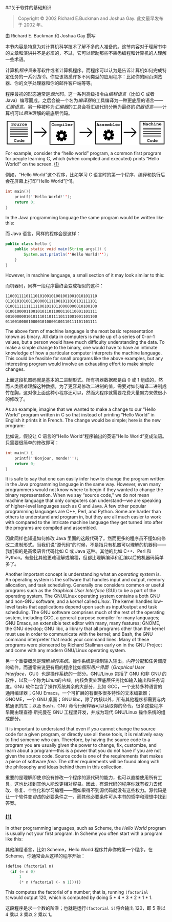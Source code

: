 ##关于软件的基础知识

> Copyright © 2002 Richard E.Buckman and Joshua Gay. 此文最早发布于 2002 年。

由 Richard E. Buckman 和 Joshua Gay 撰写

本节内容是特意为对计算机科学技术了解不多的人准备的。这节内容对于理解书中的文章和演讲并不是必须的，不过，它可以帮助那些不熟悉编程和计算机的人理解一些术语。

计算机*程序员*来写软件或者计算机程序。而程序可以认为是告诉计算机如何完成特定任务的一系列*指令*。你应该熟悉许多不同类型的应用程序：比如你的网页浏览器、你的文字处理器和你的邮件客户端等等。

程序最初的形态通常是*源代码*。这一系列高级指令由*编程语言*（比如 C 或者 Java）编写而成。之后会被一个名为*编译器*的工具编译为一种更底层的语言——*汇编语言*。另一种被称为*汇编器*的工具会将汇编代码分解为最终的*机器语言*——计算机可以*原生*理解的最底层代码。

![code](code.png)

For example, consider the “hello world” program, a common first program
for people learning C, which (when compiled and executed) prints “Hello
World!” on the screen. [(1)](#FOOT1)

例如，“Hello World”这个程序，比如学习 C 语言时的第一个程序，编译和执行后会在屏幕上打印“Hello World”[^1]。

```C
int main(){
	printf(''Hello World!'');
    return 0;
} 
```

In the Java programming language the same program would be written like
this:

而 Java 语言，同样的程序会是这样：

```Java
public class hello {
	public static void main(String args[]) {
		System.out.println(''Hello World!'');
    }
} 
``` 

However, in machine language, a small section of it may look similar to
this:

而机器码，同样一段程序最终会变成相似的这种：

```
1100011110111010100101001001001010101110
0110101010011000001111001011010101111101
0100111111111110010110110000000010100100
0100100001100101011011000110110001101111
0010000001010111011011110111001001101100
0110010000100001010000100110111101101111
```

The above form of machine language is the most basic representation
known as binary. All data in computers is made up of a series of 0-or-1
values, but a person would have much difficulty understanding the data.
To make a simple change to the binary, one would have to have an
intimate knowledge of how a particular computer interprets the machine
language. This could be feasible for small programs like the above
examples, but any interesting program would involve an exhausting effort
to make simple changes.

上面这段机器码就是基本的二进制形式。所有机器数据都是由 0 或 1 组成的，然而人类很难理解这种数据。为了更容易修改二进制的值，需要对如何编译二进制成竹在胸，这对像上面这种小程序还可以，然而大程序就需要花费大量努力来做很小的修改了。

As an example, imagine that we wanted to make a change to our “Hello
World” program written in C so that instead of printing “Hello World” in
English it prints it in French. The change would be simple; here is the
new program:

比如说，假设让 C 语言的“Hello World”程序输出的英语“Hello World”变成法语。只需要很简单的修改即可：

```C
int main() {
    printf(''Bonjour, monde!'');
    return 0; 
}
```

It is safe to say that one can easily infer how to change the program
written in the Java programming language in the same way. However, even
many programmers would not know where to begin if they wanted to change
the binary representation. When we say “source code,” we do not mean
machine language that only computers can understand—we are speaking of
higher-level languages such as C and Java. A few other popular
programming languages are C++, Perl, and Python. Some are harder than
others to understand and program in, but they are all much easier to
work with compared to the intricate machine language they get turned
into after the programs are compiled and assembled.

因此同样也知道如何修改 Java 里面的这段代码了。然而更多的程序员不懂如何修改二进制形式。当我们说“源代码”的时候，不是指只有机器可以理解的机器码——我们指的是高级语言代码比如 C 或 Java 这种。其他的比如 C++、Perl 和 Python。有些比其他更难理解或编程，但都比理解编译和汇编以后的机器码简单多了。

Another important concept is understanding what an *operating system*
is. An operating system is the software that handles input and output,
memory allocation, and task scheduling. Generally one considers common
or useful programs such as the *Graphical User Interface* (GUI) to be a
part of the operating system. The GNU/Linux operating system contains a
both GNU and non-GNU software, and a *kernel* called *Linux*. The kernel
handles low-level tasks that applications depend upon such as
input/output and task scheduling. The GNU software comprises much of the
rest of the operating system, including GCC, a general-purpose compiler
for many languages; GNU Emacs, an extensible text editor with many, many
features; GNOME, the GNU desktop; GNU libc, a library that all programs
other than the kernel must use in order to communicate with the kernel;
and Bash, the GNU command interpreter that reads your command lines.
Many of these programs were pioneered by Richard Stallman early on in
the GNU Project and come with any modern GNU/Linux operating system.

另一个重要概念是理解*操作系统*。操作系统是控制输入输出，内存分配和任务调度的软件。而通常来说更有用的程序比如*图形用户界面*（*Graphical User Interface*，GUI）也是操作系统的一部分。GNU/Linux 包括了 GNU 和非 GNU 的软件，以及一个称为*Linux*的*内核*。内核负责处理底层任务比如输入输出和任务调度。GNU 软件包含了操作系统其余的大部分，比如 GCC，一个支持多种语言的通用编译器；GNU Emacs，一个可扩展的有很多很多特性的文本编辑器；GNOME，一个 GNU 桌面；GNU libc，除了内核以外，所有其他程序都需要与内核通讯的库；以及 Bash，GNU 命令行解释器可以读取你的命令。很多这些程序早期由理查德·斯托曼在 GNU 工程里开发，并成为现代 GNU/Linux 操作系统的组成部分。

It is important to understand that even if *you* cannot change the
source code for a given program, or directly use all these tools, it is
relatively easy to find someone who can. Therefore, by having the source
code to a program you are usually given the power to change, fix,
customize, and learn about a program—this is a power that you do not
have if you are not given the source code. Source code is one of the
requirements that makes a piece of software *free*. The other
requirements will be found along with the philosophy and ideas behind
them in this collection.

重要的是理解即使*你*没有修改一个程序的源代码的能力，也可以直接使用所有工具，这也比找到其他人能改更相对容易。因此，有源代码的程序你就有权力去修改、修复、个性化和学习编程——而如果得不到源代码就没有这些权力。源代码是让一个软件变*自由*的必要条件之一，而其他必要条件可从本书的哲学和理想中找到答案。

### [(1)](#DOCF1)

In other programming languages, such as Scheme, the *Hello World*
program is usually not your first program. In Scheme you often start
with a program like this:

其他编程语言，比如 Scheme，Hello World 程序并非你的第一个程序。在 Scheme，你通常会从这样的程序开始：

```lisp
(define (factorial n) 
  (if (= n 0) 
      1
      (* n (factorial (- n 1)))))
```

This computes the factorial of a number; that is, running
`(factorial 5)`would output 120, which is computed by doing 5 \* 4 \* 3
\* 2 \* 1 \* 1.

这段程序是求一个数的阶乘；也就是运行`(factorial 5)`将会输出 120，即 5 乘以 4 乘以 3 乘以 2 乘以 1。
